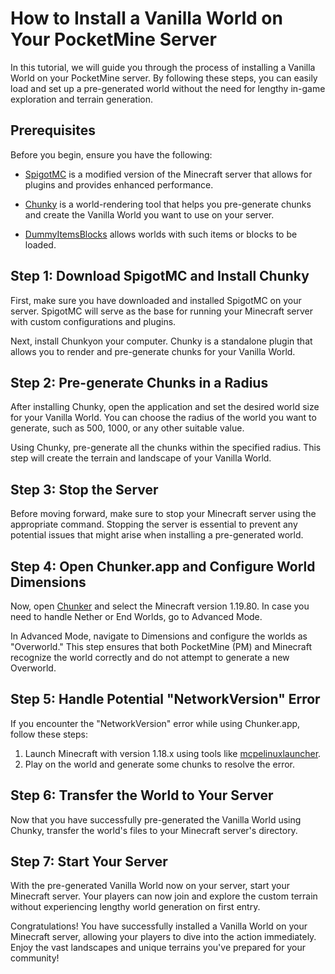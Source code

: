 # How to Install a Vanilla World on Your PocketMine Server

In this tutorial, we will guide you through the process of installing a Vanilla World on your PocketMine server. By following these steps, you can easily load and set up a pre-generated world without the need for lengthy in-game exploration and terrain generation.

## Prerequisites

Before you begin, ensure you have the following:

- [SpigotMC](https://hub.spigotmc.org/jenkins/job/BuildTools/) is a modified version of the Minecraft server that allows for plugins and provides enhanced performance.
- [Chunky](https://www.spigotmc.org/resources/chunky.81534/) is a world-rendering tool that helps you pre-generate chunks and create the Vanilla World you want to use on your server.

- [DummyItemsBlocks](https://github.com/diamond-gold/DummyItemsBlocks) allows worlds with such items or blocks to be loaded.

## Step 1: Download SpigotMC and Install Chunky

First, make sure you have downloaded and installed SpigotMC on your server. SpigotMC will serve as the base for running your Minecraft server with custom configurations and plugins.

Next, install Chunkyon your computer. Chunky is a standalone plugin that allows you to render and pre-generate chunks for your Vanilla World.

## Step 2: Pre-generate Chunks in a Radius

After installing Chunky, open the application and set the desired world size for your Vanilla World. You can choose the radius of the world you want to generate, such as 500, 1000, or any other suitable value.

Using Chunky, pre-generate all the chunks within the specified radius. This step will create the terrain and landscape of your Vanilla World.

## Step 3: Stop the Server

Before moving forward, make sure to stop your Minecraft server using the appropriate command. Stopping the server is essential to prevent any potential issues that might arise when installing a pre-generated world.

## Step 4: Open Chunker.app and Configure World Dimensions

Now, open [Chunker](https://chunker.app/) and select the Minecraft version 1.19.80. In case you need to handle Nether or End Worlds, go to Advanced Mode.

In Advanced Mode, navigate to Dimensions and configure the worlds as "Overworld." This step ensures that both PocketMine (PM) and Minecraft recognize the world correctly and do not attempt to generate a new Overworld.

## Step 5: Handle Potential "NetworkVersion" Error

If you encounter the "NetworkVersion" error while using Chunker.app, follow these steps:

1. Launch Minecraft with version 1.18.x using tools like [mcpelinuxlauncher](https://mcpelauncher.readthedocs.io/en/latest/).
2. Play on the world and generate some chunks to resolve the error.

## Step 6: Transfer the World to Your Server

Now that you have successfully pre-generated the Vanilla World using Chunky, transfer the world's files to your Minecraft server's directory.

## Step 7: Start Your Server

With the pre-generated Vanilla World now on your server, start your Minecraft server. Your players can now join and explore the custom terrain without experiencing lengthy world generation on first entry.

Congratulations! You have successfully installed a Vanilla World on your Minecraft server, allowing your players to dive into the action immediately. Enjoy the vast landscapes and unique terrains you've prepared for your community!
